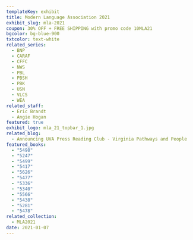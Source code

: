 ```yaml
---
templateKey: exhibit
title: Modern Language Association 2021
exhibit_slug: mla-2021
coupon: 30% OFF + FREE SHIPPING with promo code 10MLA21
bgcolor: bg-blue-900
txtcolor: text-white
related_series:
  - BNP
  - CARAF
  - CFFC
  - NWS
  - PBL
  - PBSH
  - PBK
  - USN
  - VLCS
  - WEA
related_staff:
  - Eric Brandt
  - Angie Hogan
featured: true
exhibit_logo: mla_21_topbar_1.jpg
related_blog:
  - Announcing UVA Press Reading Club - Virginia Pathways and People
featured_books:
  - "5498"
  - "5247"
  - "5499"
  - "5417"
  - "5626"
  - "5477"
  - "5336"
  - "5340"
  - "5566"
  - "5438"
  - "5281"
  - "5478"
related_collection:
  - MLA2021
date: 2021-01-07
---
```

